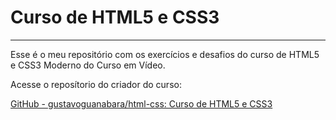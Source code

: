 # Curso de HTML5 e CSS3

---

Esse é o meu repositório com os exercícios e desafios do curso de HTML5 e CSS3 Moderno do Curso em Vídeo.

Acesse o reposítorio do criador do curso:

[GitHub - gustavoguanabara/html-css: Curso de HTML5 e CSS3](https://github.com/gustavoguanabara/html-css)
